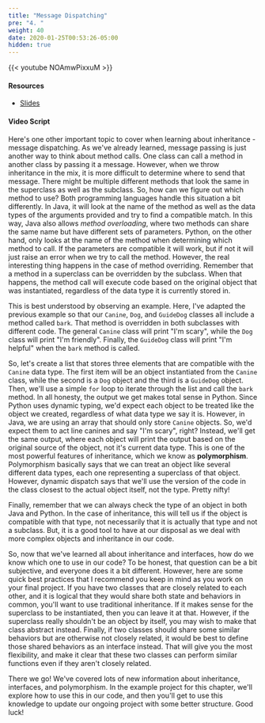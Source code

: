 ```yaml
---
title: "Message Dispatching"
pre: "4. "
weight: 40
date: 2020-01-25T00:53:26-05:00
hidden: true
---
```


{{< youtube NOAmwPixxuM >}}

#### Resources

* <a href="slides" target="_blank">Slides</a>

#### Video Script

Here's one other important topic to cover when learning about inheritance - message dispatching. As we've already learned, message passing is just another way to think about method calls. One class can call a method in another class by passing it a message. However, when we throw inheritance in the mix, it is more difficult to determine where to send that message. There might be multiple different methods that look the same in the superclass as well as the subclass. So, how can we figure out which method to use? Both programming languages handle this situation a bit differently. In Java, it will look at the name of the method as well as the data types of the arguments provided and try to find a compatible match. In this way, Java also allows _method overloading_, where two methods can share the same name but have different sets of parameters. Python, on the other hand, only looks at the name of the method when determining which method to call. If the parameters are compatible it will work, but if not it will just raise an error when we try to call the method. However, the real interesting thing happens in the case of method overriding. Remember that a method in a superclass can be overridden by the subclass. When that happens, the method call will execute code based on the original object that was instantiated, regardless of the data type it is currently stored in.

This is best understood by observing an example. Here, I've adapted the previous example so that our `Canine`, `Dog`, and `GuideDog` classes all include a method called `bark`. That method is overridden in both subclasses with different code. The general `Canine` class will print "I'm scary", while the `Dog` class will print "I'm friendly". Finally, the `GuideDog` class will print "I'm helpful" when the `bark` method is called. 

So, let's create a list that stores three elements that are compatible with the `Canine` data type. The first item will be an object instantiated from the `Canine` class, while the second is a `Dog` object and the third is a `GuideDog` object. Then, we'll use a simple `for` loop to iterate through the list and call the `bark` method. In all honesty, the output we get makes total sense in Python. Since Python uses dynamic typing, we'd expect each object to be treated like the object we created, regardless of what data type we say it is. However, in Java, we are using an array that should only store `Canine` objects. So, we'd expect them to act line canines and say "I'm scary", right? Instead, we'll get the same output, where each object will print the output based on the original source of the object, not it's current data type. This is one of the most powerful features of inheritance, which we know as **polymorphism**. Polymorphism basically says that we can treat an object like several different data types, each one representing a superclass of that object. However, dynamic dispatch says that we'll use the version of the code in the class closest to the actual object itself, not the type. Pretty nifty!

Finally, remember that we can always check the type of an object in both Java and Python. In the case of inheritance, this will tell us if the object is compatible with that type, not necessarily that it is actually that type and not a subclass. But, it is a good tool to have at our disposal as we deal with more complex objects and inheritance in our code.

So, now that we've learned all about inheritance and interfaces, how do we know which one to use in our code? To be honest, that question can be a bit subjective, and everyone does it a bit different. However, here are some quick best practices that I recommend you keep in mind as you work on your final project. If you have two classes that are closely related to each other, and it is logical that they would share both state and behaviors in common, you'll want to use traditional inheritance. If it makes sense for the superclass to be instantiated, then you can leave it at that. However, if the superclass really shouldn't be an object by itself, you may wish to make that class abstract instead. Finally, if two classes should share some similar behaviors but are otherwise not closely related, it would be best to define those shared behaviors as an interface instead. That will give you the most flexibility, and make it clear that these two classes can perform similar functions even if they aren't closely related. 

There we go! We've covered lots of new information about inheritance, interfaces, and polymorphism. In the example project for this chapter, we'll explore how to use this in our code, and then you'll get to use this knowledge to update our ongoing project with some better structure. Good luck!

